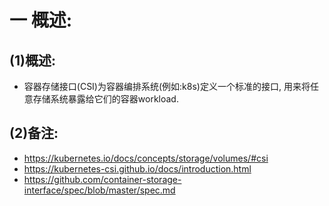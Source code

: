 # 一 概述:
## (1)概述:
- 容器存储接口(CSI)为容器编排系统(例如:k8s)定义一个标准的接口, 用来将任意存储系统暴露给它们的容器workload.

## (2)备注:
- https://kubernetes.io/docs/concepts/storage/volumes/#csi
- https://kubernetes-csi.github.io/docs/introduction.html
- https://github.com/container-storage-interface/spec/blob/master/spec.md
